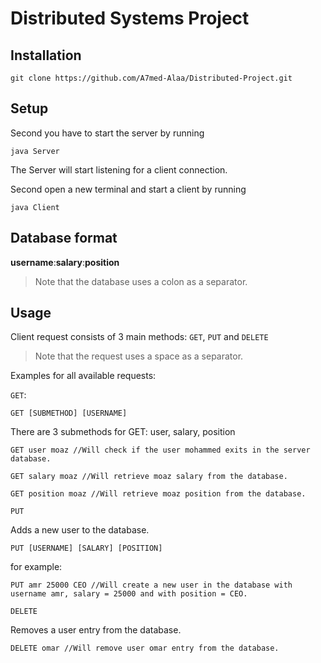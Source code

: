 # Distributed Systems Project

## Installation
```
git clone https://github.com/A7med-Alaa/Distributed-Project.git
```
## Setup
Second you have to start the server by running
```
java Server
```
The Server will start listening for a client connection.

Second open a new terminal and start a client by running
```
java Client
```
## Database format
**username**:**salary**:**position**
> Note that the database uses a colon as a separator.
## Usage
Client request consists of 3 main methods: `GET`, `PUT` and `DELETE`
> Note that the request uses a space as a separator.

Examples for all available requests:

`GET`:
```
GET [SUBMETHOD] [USERNAME]
```
There are 3 submethods for GET: user, salary, position
```
GET user moaz //Will check if the user mohammed exits in the server database.
```
```
GET salary moaz //Will retrieve moaz salary from the database.
```
```
GET position moaz //Will retrieve moaz position from the database.
```
`PUT` 

Adds a new user to the database.
```
PUT [USERNAME] [SALARY] [POSITION]
```
for example:
```
PUT amr 25000 CEO //Will create a new user in the database with username amr, salary = 25000 and with position = CEO.
```
`DELETE`

Removes a user entry from the database.
```
DELETE omar //Will remove user omar entry from the database.
```
